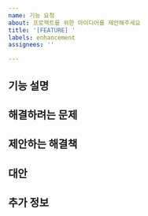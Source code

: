 ```yaml
---
name: 기능 요청
about: 프로젝트를 위한 아이디어를 제안해주세요
title: '[FEATURE] '
labels: enhancement
assignees: ''

---
```


## 기능 설명
<!-- 원하는 기능에 대한 명확하고 간결한 설명을 작성해주세요 -->

## 해결하려는 문제
<!-- 이 기능이 해결하려는 문제나 불편함을 설명해주세요 -->

## 제안하는 해결책
<!-- 원하는 해결책에 대한 명확하고 간결한 설명을 작성해주세요 -->

## 대안
<!-- 고려해본 다른 대안이나 기능들을 설명해주세요 -->

## 추가 정보
<!-- 기능 요청에 대한 추가 컨텍스트나 스크린샷을 여기에 추가해주세요 -->